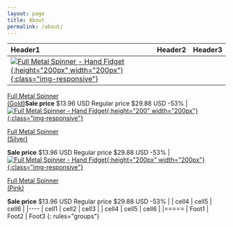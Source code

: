 ```yaml
---
layout: page
title: About
permalink: /about/
---
```


| Header1 | Header2 | Header3 |
|:--------|:-------:|--------:|
|  [![Full Metal Spinner - Hand Fidget](//cdn.shopify.com/s/files/1/1821/4639/products/full-metal-spinner-gold_febf7a4d-1876-4469-9444-577024a40cbd_grande.jpg?v=1527279832){:height="200px" width="200px"}{:class="img-responsive"}](/products/full-metal-spinner?variant=40801413708 "Full Metal Spinner") 

[Full Metal Spinner  
(Gold)](/products/full-metal-spinner?variant=40801413708)**Sale price** $13.96 USD Regular price $29.88 USD \-53%   | [![Full Metal Spinner - Hand Fidget](//cdn.shopify.com/s/files/1/1821/4639/products/full-metal-spinner-silver_ee11b1ef-4fc3-4228-b2a0-73609af540ce_grande.jpg?v=1527279832){:height="200" width="200px"}{:class="img-responsive"}](/products/full-metal-spinner?variant=40801413900 "Full Metal Spinner") 

[Full Metal Spinner  
(Silver)](/products/full-metal-spinner?variant=40801413900)

**Sale price** $13.96 USD Regular price $29.88 USD \-53%   | [![Full Metal Spinner - Hand Fidget](//cdn.shopify.com/s/files/1/1821/4639/products/full-metal-spinner-pink_ddcab77b-927d-4d23-96ec-510a05c919fc_grande.jpg?v=1527279832){:height="200px" width="200px"}{:class="img-responsive"}](/products/full-metal-spinner?variant=40801413836 "Full Metal Spinner") 

[Full Metal Spinner  
(Pink)](/products/full-metal-spinner?variant=40801413836)

**Sale price** $13.96 USD Regular price $29.88 USD \-53%   |
| cell4   | cell5   | cell6   |
|----
| cell1   | cell2   | cell3   |
| cell4   | cell5   | cell6   |
|=====
| Foot1   | Foot2   | Foot3
{: rules="groups"}